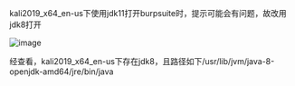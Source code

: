 kali2019_x64_en-us下使用jdk11打开burpsuite时，提示可能会有问题，故改用jdk8打开

![image](https://github.com/xuxuedong/YBDTBlog_Security/blob/master/2019_09_26_burpsuite%20pro%202.1%E5%A6%82%E4%BD%95%E7%A0%B4%E8%A7%A3/0.png)

经查看，kali2019_x64_en-us下存在jdk8，且路径如下/usr/lib/jvm/java-8-openjdk-amd64/jre/bin/java

